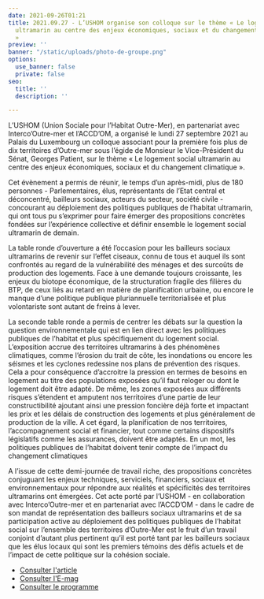 ```yaml
---
date: 2021-09-26T01:21
title: 2021.09.27 - L’USHOM organise son colloque sur le thème « Le logement social
  ultramarin au centre des enjeux économiques, sociaux et du changement climatique
  »
preview: ''
banner: "/static/uploads/photo-de-groupe.png"
options:
  use_banner: false
  private: false
seo:
  title: ''
  description: ''

---
```

L’USHOM (Union Sociale pour l’Habitat Outre-Mer), en partenariat avec Interco’Outre-mer et l’ACCD’OM, a organisé le lundi 27 septembre 2021 au Palais du Luxembourg un colloque associant pour la première fois plus de dix territoires d’Outre-mer sous l’égide de Monsieur le Vice-Président du Sénat, Georges Patient, sur le thème « Le logement social ultramarin au centre des enjeux économiques, sociaux et du changement climatique ».

Cet évènement a permis de réunir, le temps d’un après-midi, plus de 180 personnes - Parlementaires, élus, représentants de l’Etat central et déconcentré, bailleurs sociaux, acteurs du secteur, société civile - concourant au déploiement des politiques publiques de l’habitat ultramarin, qui ont tous pu s’exprimer pour faire émerger des propositions concrètes fondées sur l’expérience collective et définir ensemble le logement social ultramarin de demain.

La table ronde d’ouverture a été l’occasion pour les bailleurs sociaux ultramarins de revenir sur l’effet ciseaux, connu de tous et auquel ils sont confrontés au regard de la vulnérabilité des ménages et des surcoûts de production des logements. Face à une demande toujours croissante, les enjeux du biotope économique, de la structuration fragile des filières du BTP, de ceux liés au retard en matière de planification urbaine, ou encore le manque d’une politique publique pluriannuelle territorialisée et plus volontariste sont autant de freins à lever.

La seconde table ronde a permis de centrer les débats sur la question la question environnementale qui est en lien direct avec les politiques publiques de l’habitat et plus spécifiquement du logement social. L’exposition accrue des territoires ultramarins à des phénomènes climatiques, comme l’érosion du trait de côte, les inondations ou encore les séismes et les cyclones redessine nos plans de prévention des risques. Cela a pour conséquence d’accroitre la pression en termes de besoins en logement au titre des populations exposées qu’il faut reloger ou dont le logement doit être adapté. De même, les zones exposées aux différents risques s’étendent et amputent nos territoires d’une partie de leur constructibilité ajoutant ainsi une pression foncière déjà forte et impactant les prix et les délais de construction des logements et plus généralement de production de la ville. A cet égard, la planification de nos territoires, l’accompagnement social et financier, tout comme certains dispositifs législatifs comme les assurances, doivent être adaptés. En un mot, les politiques publiques de l’habitat doivent tenir compte de l’impact du changement climatiques

A l’issue de cette demi-journée de travail riche, des propositions concrètes conjuguant les enjeux techniques, serviciels, financiers, sociaux et environnementaux pour répondre aux réalités et spécificités des territoires ultramarins ont émergées. Cet acte porté par l’USHOM - en collaboration avec Interco’Outre-mer et en partenariat avec l’ACCD’OM - dans le cadre de son mandat de représentation des bailleurs sociaux ultramarins et de sa participation active au déploiement des politiques publiques de l’habitat social sur l’ensemble des territoires d’Outre-Mer est le fruit d’un travail conjoint d’autant plus pertinent qu’il est porté tant par les bailleurs sociaux que les élus locaux qui sont les premiers témoins des défis actuels et de l’impact de cette politique sur la cohésion sociale.

* [Consulter l'article](https://www.ipreunion.com/actualites-reunion/reportage/2021/09/28/logement-social-ultramarin-maurice-gironcel-les-politiques-publiques-doivent-s-adapter-a-nos-territoires,141317.html)
* [Consulter l'E-mag](/static/uploads/e-mag.pdf)
* [Consulter le programme ](/static/uploads/site-programme-definitif-colloque-27_09_2021-vf.pdf)